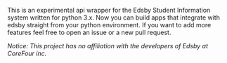 This is an experimental api wrapper for the Edsby Student Information system written for python 3.x. Now you can build apps that integrate with edsby straight from your python environment.
If you want to add more features feel free to open an issue or a new pull request.

*Notice: This project has no affiliation with the developers of Edsby at CoreFour inc.*
